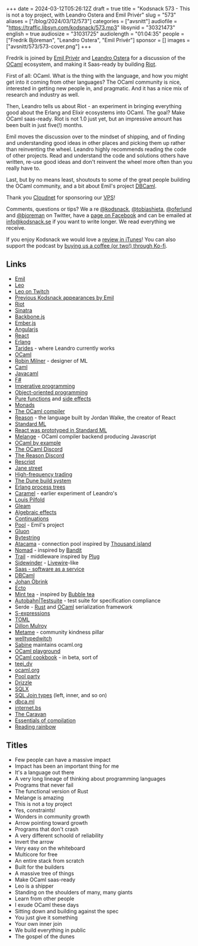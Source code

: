+++
date = 2024-03-12T05:26:12Z
draft = true
title = "Kodsnack 573 - This is not a toy project, with Leandro Ostera and Emil Privér"
slug = "573"
aliases = ["/blog/2024/03/12/573"]
categories = ["avsnitt"]
audiofile = "https://traffic.libsyn.com/kodsnack/573.mp3"
libsynid = "30321473"
english = true
audiosize = "31031725"
audiolength = "01:04:35"
people = ["Fredrik Björeman", "Leandro Ostera", "Emil Privér"]
sponsor = []
images = ["avsnitt/573/573-cover.png"]
+++

Fredrik is joined by [Emil Privér](https://priver.dev/about/) and [Leandro Ostera](https://twitter.com/leostera) for a discussion of the [OCaml](https://en.wikipedia.org/wiki/OCaml) ecosystem, and making it Saas-ready by building [Riot](https://riot.ml/).

First of all: OCaml. What is the thing with the language, and how you might get into it coming from other languages? The OCaml community is nice, interested in getting new people in, and pragmatic. And it has a nice mix of research and industry as well.

Then, Leandro tells us about Riot - an experiment in bringing everything good about the Erlang and Elixir ecosystems into OCaml. The goal? Make OCaml saas-ready. Riot is not 1.0 just yet, but an impressive amount has been built in just five(!) months.

Emil moves the discussion over to the mindset of shipping, and of finding and understanding good ideas in other places and picking them up rather than reinventing the wheel. Leandro highly recommends reading the code of other projects. Read and understand the code and solutions others have written, re-use good ideas and don't reinvent the wheel more often than you really have to.

Last, but by no means least, shoutouts to some of the great people building the OCaml community, and a bit about Emil's project [DBCaml](https://priver.dev/blog/dbcaml/dbcaml/).

Thank you [Cloudnet](http://www.cloudnet.se) for sponsoring our [VPS](http://en.wikipedia.org/wiki/Virtual_private_server)!

Comments, questions or tips? We a	re [@kodsnack](https://www.twitter.com/kodsnack), [@tobiashieta](https://www.twitter.com/tobiashieta), [@oferlund](https://twitter.com/oferlund) and [@bjoreman](https://www.twitter.com/bjoreman) on Twitter, have a [page on Facebook](https://www.facebook.com/kodsnack) and can be emailed at [info@kodsnack.se](mailto:info@kodsnack.se) if you want to write longer. We read everything we receive.

If you enjoy Kodsnack we would love a [review in iTunes](http://itunes.apple.com/se/podcast/kodsnack/id561631498?l=en)! You can also support the podcast by <a href="https://ko-fi.com/kodsnack" rel="payment">buying us a coffee (or two!) through Ko-fi</a>.

## Links ##
* [Emil](https://priver.dev/about/)
* [Leo](https://twitter.com/leostera)
* [Leo on Twitch](https://www.twitch.tv/leostera)
* [Previous Kodsnack appearances by Emil](https://kodsnack.se/people/emil-priv%C3%A9r/)
* [Riot](https://riot.ml/)
* [Sinatra](https://sinatrarb.com/)
* [Backbone.js](https://backbonejs.org/)
* [Ember.js](https://emberjs.com/)
* [Angularjs](https://angularjs.org/)
* [React](https://react.dev/)
* [Erlang](https://en.wikipedia.org/wiki/Erlang_%28programming_language%29)
* [Tarides](https://tarides.com/) - where Leandro currently works
* [OCaml](https://en.wikipedia.org/wiki/OCaml)
* [Robin Milner](https://en.wikipedia.org/wiki/Robin_Milner) - designer of ML
* [Caml](https://en.wikipedia.org/wiki/Caml)
* [Javacaml](http://archive.camlcity.org/archive/javacaml.html)
* [F#](https://en.wikipedia.org/wiki/F_Sharp_%28programming_language%29)
* [Imperative programming](https://en.wikipedia.org/wiki/Imperative_programming)
* [Object-oriented programming](https://en.wikipedia.org/wiki/Object-oriented_programming)
* [Pure functions](https://en.wikipedia.org/wiki/Pure_function) and [side effects](https://en.wikipedia.org/wiki/Side_effect_%28computer_science%29)
* [Monads](https://en.wikipedia.org/wiki/Monad_%28functional_programming%29)
* [The OCaml compiler](https://github.com/ocaml/ocaml)
* [Reason](https://reasonml.github.io/) - the language built by Jordan Walke, the creator of React
* [Standard ML](https://en.wikipedia.org/wiki/Standard_ML)
* [React was prototyped in Standard ML](https://news.ycombinator.com/item?id=15209814)
* [Melange](https://melange.re/v3.0.0/) - OCaml compiler backend producing Javascript
* [OCaml by example](https://o1-labs.github.io/ocamlbyexample/)
* [The OCaml Discord](https://discord.gg/cCYQbqN)
* [The Reason Discord](https://discord.gg/reasonml)
* [Rescript](https://rescript-lang.org/)
* [Jane street](https://www.janestreet.com/)
* [High-frequency trading](https://en.wikipedia.org/wiki/High-frequency_trading)
* [The Dune build system](https://github.com/ocaml/dune)
* [Erlang process trees](https://erlang.org/documentation/doc-4.9.1/doc/design_principles/sup_princ.html)
* [Caramel](https://caramel.run/) - earlier experiment of Leandro's
* [Louis Pilfold](https://lpil.uk/)
* [Gleam](https://gleam.run/)
* [Algebraic effects](https://en.wikipedia.org/wiki/Effect_system)
* [Continuations](https://en.wikipedia.org/wiki/Continuation)
* [Pool](https://priver.dev/blog/dbcaml/building-a-connnection-pool/) - Emil's project
* [Gluon](https://ocaml.org/p/gluon/0.0.8)
* [Bytestring](https://ocaml.org/p/bytestring/0.0.8)
* [Atacama](https://github.com/suri-framework/atacama) - connection pool inspired by [Thousand island](https://github.com/mtrudel/thousand_island)
* [Nomad](https://github.com/suri-framework/nomad) - inspired by [Bandit](https://github.com/mtrudel/bandit)
* [Trail](https://github.com/suri-framework/trail) - middleware inspired by [Plug](https://hexdocs.pm/plug/readme.html)
* [Sidewinder](https://github.com/suri-framework/trail/tree/main/sidewinder) - [Livewire](https://livewire.laravel.com/)-like
* [Saas - software as a service](https://en.wikipedia.org/wiki/Software_as_a_service)
* [DBCaml](https://priver.dev/blog/dbcaml/dbcaml/)
* [Johan Öbrink](https://www.linkedin.com/in/johanobrink/?originalSubdomain=se)
* [Ecto](https://hexdocs.pm/ecto/Ecto.html)
* [Mint tea](https://github.com/leostera/minttea) - inspired by [Bubble tea](https://github.com/charmbracelet/bubbletea)
* [Autobahn|Testsuite](https://github.com/crossbario/autobahn-testsuite) - test suite for specification compliance
* Serde - [Rust](https://serde.rs/) and [OCaml](https://github.com/serde-ml/serde) serialization framework
* [S-expressions](https://en.wikipedia.org/wiki/S-expression)
* [TOML](https://en.wikipedia.org/wiki/TOML)
* [Dillon Mulroy](https://github.com/dmmulroy)
* [Metame](https://github.com/metame) - community kindness pillar
* [welltypedwitch](https://prophetlabs.de/about.html)
* [Sabine](https://www.linkedin.com/in/sabfis/?originalSubdomain=de) maintains ocaml.org
* [OCaml playground](https://ocaml.org/play)
* [OCaml cookbook](https://staging.ocaml.org/cookbook) - in beta, sort of
* [teej_dv](https://www.twitch.tv/teej_dv)
* [ocaml.org](https://ocaml.org/)
* [Pool party](https://priver.dev/blog/dbcaml/building-a-connnection-pool/)
* [Drizzle](https://orm.drizzle.team/)
* [SQLX](https://github.com/launchbadge/sqlx)
* [SQL Join types](https://en.wikipedia.org/wiki/Join_%28SQL%29) (left, inner, and so on)
* [dbca.ml](https://dbca.ml/)
* [internet.bs](https://internetbs.net/en/index.html)
* [The Caravan](https://discord.com/invite/UZUNuyUjVp)
* [Essentials of compilation](https://mitpress.mit.edu/9780262047760/essentials-of-compilation/)
* [Reading rainbow](https://en.wikipedia.org/wiki/Reading_Rainbow)

## Titles ##
* Few people can have a massive impact
* Impact has been an important thing for me
* It's a language out there
* A very long lineage of thinking about programming languages
* Programs that never fail
* The functional version of Rust
* Melange is amazing
* This is not a toy project
* Yes, constraints!
* Wonders in community growth
* Arrow pointing toward growth
* Programs that don't crash
* A very different schoold of reliability
* Invert the arrow
* Very easy on the whiteboard
* Multicore for free
* An entire stack from scratch
* Built for the builders
* A massive tree of things
* Make OCaml saas-ready
* Leo is a shipper
* Standing on the shoulders of many, many giants
* Learn from other people
* I exude OCaml these days
* Sitting down and building against the spec
* You just give it something
* Your own inner join
* We build everything in public
* The gospel of the dunes